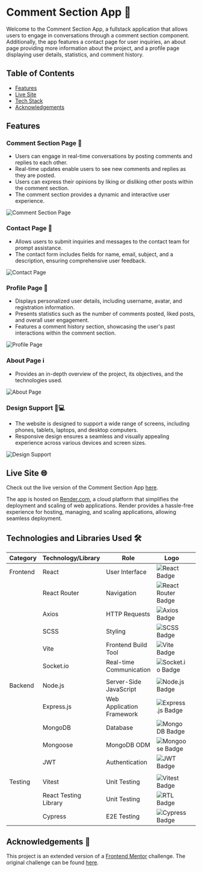 # Comment Section App 🚀

Welcome to the Comment Section App, a fullstack application that allows users to engage in conversations through a comment section component. 
Additionally, the app features a contact page for user inquiries, an about page providing more information about the project, and a profile page displaying user details, statistics, and comment history.

## Table of Contents
- [Features](#features)
- [Live Site](#live-site)
- [Tech Stack](#technologies-and-libraries-used)
- [Acknowledgements](#acknowledgements)

## Features

### Comment Section Page 💬
- Users can engage in real-time conversations by posting comments and replies to each other.
- Real-time updates enable users to see new comments and replies as they are posted.
- Users can express their opinions by liking or disliking other posts within the comment section.
- The comment section provides a dynamic and interactive user experience.

![Comment Section Page](./Pictures%20And%20Videos/Comment%20Section%20Page.png)

### Contact Page 📧
- Allows users to submit inquiries and messages to the contact team for prompt assistance.
- The contact form includes fields for name, email, subject, and a description, ensuring comprehensive user feedback.

![Contact Page](./Pictures%20And%20Videos/Contact%20Page.png)

### Profile Page 👤
- Displays personalized user details, including username, avatar, and registration information.
- Presents statistics such as the number of comments posted, liked posts, and overall user engagement.
- Features a comment history section, showcasing the user's past interactions within the comment section.

![Profile Page](./Pictures%20And%20Videos/Profile%20Page.png)

### About Page ℹ️
- Provides an in-depth overview of the project, its objectives, and the technologies used.

![About Page](./Pictures%20And%20Videos/About%20Page.png)

### Design Support 📱💻
- The website is designed to support a wide range of screens, including phones, tablets, laptops, and desktop computers.
- Responsive design ensures a seamless and visually appealing experience across various devices and screen sizes.

![Design Support](./Pictures%20And%20Videos/Mobile%20View.png)

## Live Site 🌐

Check out the live version of the Comment Section App [here](https://commentsection.onrender.com).

The app is hosted on [Render.com](https://render.com), a cloud platform that simplifies the deployment and scaling of web applications. 
Render provides a hassle-free experience for hosting, managing, and scaling applications, allowing seamless deployment.

## Technologies and Libraries Used 🛠️

| Category | Technology/Library | Role | Logo |  |  |  |  |
|---|---|---|---|---|---|---|---|
| Frontend | React | User Interface | ![React Badge](https://img.shields.io/badge/-React-61DAFB?style=flat-square&logo=react&logoColor=white) |  |  |  |  |
|  | React Router | Navigation | ![React Router Badge](https://img.shields.io/badge/-React_Router-CA4245?style=flat-square&logo=react-router&logoColor=white) |  |  |  |  |
|  | Axios | HTTP Requests | ![Axios Badge](https://img.shields.io/badge/-Axios-007ACC?style=flat-square&logo=axios&logoColor=white) |  |  |  |  |
|  | SCSS | Styling | ![SCSS Badge](https://img.shields.io/badge/-SCSS-CC6699?style=flat-square&logo=sass&logoColor=white) |  |  |  |  |
|  | Vite | Frontend Build Tool | ![Vite Badge](https://img.shields.io/badge/-Vite-646CFF?style=flat-square&logo=vite&logoColor=white) |  |  |  |  |
|  | Socket.io | Real-time Communication | ![Socket.io Badge](https://img.shields.io/badge/-Socket.io-010101?style=flat-square&logo=socket.io&logoColor=white) |  |  |  |  |
|  |  |  |  |  |  |  |  |
| Backend | Node.js | Server-Side JavaScript | ![Node.js Badge](https://img.shields.io/badge/-Node.js-339933?style=flat-square&logo=node.js&logoColor=white) |  |  |  |  |
|  | Express.js | Web Application Framework | ![Express.js Badge](https://img.shields.io/badge/-Express.js-000000?style=flat-square&logo=express&logoColor=white) |  |  |  |  |
|  | MongoDB | Database | ![MongoDB Badge](https://img.shields.io/badge/-MongoDB-47A248?style=flat-square&logo=mongodb&logoColor=white) |  |  |  |  |
|  | Mongoose | MongoDB ODM | ![Mongoose Badge](https://img.shields.io/badge/-Mongoose-880000?style=flat-square&logo=mongoose&logoColor=white) |  |  |  |  |
|  | JWT | Authentication | ![JWT Badge](https://img.shields.io/badge/-JWT-000000?style=flat-square&logo=json-web-tokens&logoColor=white) |  |  |  |  |
|  |  |  |  |  |  |  |  |
| Testing | Vitest | Unit Testing | ![Vitest Badge](https://img.shields.io/badge/-Vitest-646CFF?style=flat-square&logo=vite&logoColor=white) |  |  |  |  |
|  | React Testing Library | Unit Testing | ![RTL Badge](https://img.shields.io/badge/-React_Testing_Library-E33332?style=flat-square&logo=testing-library&logoColor=white) |  |  |  |  |
|  | Cypress | E2E Testing | ![Cypress Badge](https://img.shields.io/badge/-Cypress-17202C?style=flat-square&logo=cypress&logoColor=white) |  |  |  |  


## Acknowledgements 🌟

This project is an extended version of a [Frontend Mentor](https://www.frontendmentor.io/) challenge. 
The original challenge can be found [here](https://www.frontendmentor.io/challenges/interactive-comments-section-iG1RugEG9).


